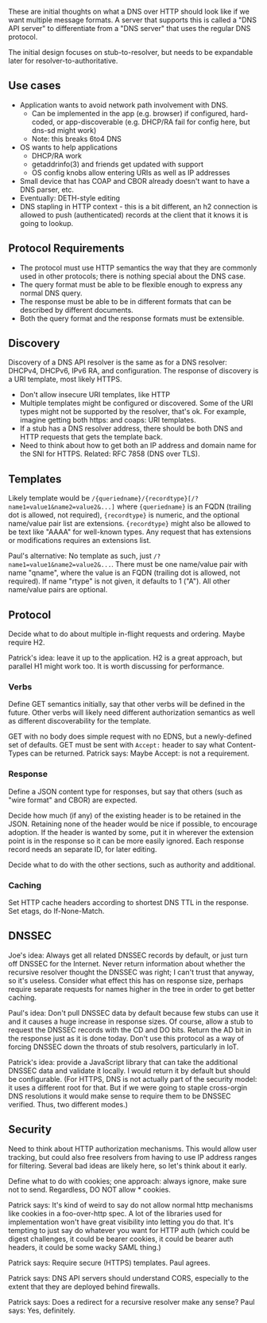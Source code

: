 These are initial thoughts on what a DNS over HTTP should look like if we want
multiple message formats. A server that supports this is called a "DNS API
server" to differentiate from a "DNS server" that uses the regular DNS protocol.

The initial design focuses on stub-to-resolver, but needs to be expandable later
for resolver-to-authoritative.

## Use cases

* Application wants to avoid network path involvement with DNS.
  * Can be implemented in the app (e.g. browser) if configured, hard-coded,
    or app-discoverable (e.g. DHCP/RA fail for config here, but dns-sd
    might work)
  * Note: this breaks 6to4 DNS
* OS wants to help applications
  * DHCP/RA work
  * getaddrinfo(3) and friends get updated with support
  * OS config knobs allow entering URIs as well as IP addresses
* Small device that has COAP and CBOR already doesn't want to have a DNS
  parser, etc.
* Eventually: DETH-style editing
* DNS stapling in HTTP context - this is a bit different, an h2
  connection is allowed to push (authenticated) records at the client
  that it knows it is going to lookup.

## Protocol Requirements

* The protocol must use HTTP semantics the way that they are commonly used
  in other protocols; there is nothing special about the DNS case.
* The query format must be able to be flexible enough to express any normal
  DNS query.
* The response must be able to be in different formats that can be described
  by different documents.
* Both the query format and the response formats must be extensible.

## Discovery

Discovery of a DNS API resolver is the same as for a DNS resolver: DHCPv4,
DHCPv6, IPv6 RA, and configuration. The response of discovery is a URI template,
most likely HTTPS.

* Don't allow insecure URI templates, like HTTP
* Multiple templates might be configured or discovered.  Some of the URI types
  might not be supported by the resolver, that's ok.  For example, imagine
  getting both https: and coaps: URI templates.
* If a stub has a DNS resolver address, there should be both DNS and HTTP
  requests that gets the template back.
* Need to think about how to get both an IP address and domain name for
  the SNI for HTTPS. Related: RFC 7858 (DNS over TLS).

## Templates

Likely template would be
`/{queriedname}/{recordtype}[/?name1=value1&name2=value2&...]`
where `{queriedname}` is an FQDN (trailing dot is allowed, not required),
`{recordtype}` is numeric, and the optional name/value pair list are extensions. 
`{recordtype}` might also be allowed to be text like "AAAA" for
well-known types.
Any request that has extensions or modifications requires an extensions list.

Paul's alternative: No template as such, just `/?name1=value1&name2=value2&...`.
There must be one name/value pair with name "qname", where the value is
an FQDN (trailing dot is allowed, not required). If name "rtype" is not
given, it defaults to 1 ("A"). All other name/value pairs are optional.

## Protocol

Decide what to do about multiple in-flight requests and ordering.
Maybe require H2. 

Patrick's idea: leave it up to the application. H2 is a great approach, but
parallel H1 might work too. It is worth discussing for performance.

### Verbs

Define GET semantics initially, say that other verbs will be defined in the
future.  Other verbs will likely need different authorization semantics as well
as different discoverability for the template.

GET with no body does simple request with no EDNS, but a newly-defined set of
defaults. GET must be sent with `Accept:` header to say what Content-Types can be
returned. Patrick says: Maybe Accept: is not a requirement.

### Response

Define a JSON content type for responses, but say that others (such as "wire
format" and CBOR) are expected.

Decide how much (if any) of the existing header is to be retained in the JSON.
Retaining none of the header would be nice if possible, to encourage adoption.
If the header is wanted by some, put it in wherever the extension point is in
the response so it can be more easily ignored.  Each response record needs an
separate ID, for later editing.

Decide what to do with the other sections, such as authority and additional.

### Caching

Set HTTP cache headers according to shortest DNS TTL in the response.
Set etags, do If-None-Match.

## DNSSEC

Joe's idea: Always get all related DNSSEC records by default, or just turn off
DNSSEC for the Internet. Never return information about whether the recursive
resolver thought the DNSSEC was right; I can't trust that anyway, so it's
useless.  Consider what effect this has on response size, perhaps require
separate requests for names higher in the tree in order to get better caching.

Paul's idea: Don't pull DNSSEC data by default because few stubs can use it and
it causes a huge increase in response sizes. Of course, allow a stub to request
the DNSSEC records with the CD and DO bits. Return the AD bit in the response
just as it is done today. Don't use this protocol as a way of forcing DNSSEC
down the throats of stub resolvers, particularly in IoT.

Patrick's idea: provide a JavaScript library that can take the additional
DNSSEC data and validate it locally. I would return it by default but
should be configurable. (For HTTPS, DNS is not actually part of
the security model: it uses a different root for that. But if we
were going to staple cross-orgin DNS resolutions it would make sense
to require them to be DNSSEC verified. Thus, two different modes.)

## Security

Need to think about HTTP authorization mechanisms. This would allow user
tracking, but could also free resolvers from having to use IP address ranges for
filtering.  Several bad ideas are likely here, so let's think about it early.

Define what to do with cookies; one approach: always ignore, make sure not
to send.  Regardless, DO NOT allow * cookies.

Patrick says: It's kind of weird to say do not allow normal http mechanisms
like cookies in a foo-over-http spec. A lot of the libraries used for
implementation won't have great visibility into letting you do
that. It's tempting to just say do whatever you want for HTTP auth
(which could be digest challenges, it could be bearer cookies, it
could be bearer auth headers, it could be some wacky SAML thing.)

Patrick says: Require secure (HTTPS) templates. Paul agrees.

Patrick says: DNS API servers should understand CORS, especially to the extent that
they are deployed behind firewalls.

Patrick says: Does a redirect for a recursive resolver make any sense?
Paul says: Yes, definitely.
